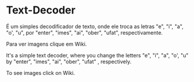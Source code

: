 # Text-Decoder

É um simples decodificador de texto, onde ele troca as letras "e", "i", "a", "o', "u", por "enter", "imes", "ai", "ober", "ufat", respectivamente.

Para ver imagens clique em Wiki.

It's a simple text decoder, where you change the letters "e", "i", "a", "o', "u" by "enter", "imes", "ai", "ober", "ufat" , respectively.

To see images click on Wiki.
